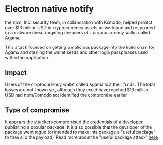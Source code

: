 # Electron native notify

the npm, Inc. security team, in collaboration with Komodo, helped protect over
$13 million USD in cryptocurrency assets as we found and responded to a malware
threat targeting the users of a cryptocurrency wallet called Agama.

This attack focused on getting a malicious package into the build chain for
Agama and stealing the wallet seeds and other login passphrases used within the
application.

## Impact

Users of the cryptocurrency wallet called Agama lost their funds. The total
losses are not known yet, although they could have reached $13 million USD had
npm/Comodo not identified the compromise earlier.

## Type of compromise

It appears the attackers compromised the credentials of a developer publishing
a popular package. It is also possible that the developer of the package went
rogue (or intended to make this package a "useful package" to then slip the
payload). Read more about the "useful package attack" [here](https://blog.npmjs.org/post/185397814280/plot-to-steal-cryptocurrency-foiled-by-the-npm)
